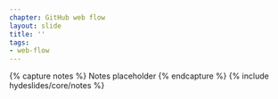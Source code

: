 ```yaml
---
chapter: GitHub web flow
layout: slide
title: ''
tags:
- web-flow
---
```


{% capture notes %}
Notes placeholder
{% endcapture %}
{% include hydeslides/core/notes %}
